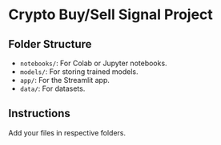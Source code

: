 # Crypto Buy/Sell Signal Project

## Folder Structure
- `notebooks/`: For Colab or Jupyter notebooks.
- `models/`: For storing trained models.
- `app/`: For the Streamlit app.
- `data/`: For datasets.

## Instructions
Add your files in respective folders.
